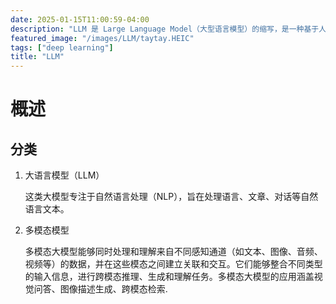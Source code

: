 ```yaml
---
date: 2025-01-15T11:00:59-04:00
description: "LLM 是 Large Language Model（大型语言模型）的缩写，是一种基于人工智能技术的自然语言处理模型。它通过大量的文本数据进行训练，能够理解和生成人类语言，广泛应用于文本生成、翻译、问答、摘要等任务。"
featured_image: "/images/LLM/taytay.HEIC"
tags: ["deep learning"]
title: "LLM"
---
```


# 概述

## 分类

1. 大语言模型（LLM）

   这类大模型专注于自然语言处理（NLP），旨在处理语言、文章、对话等自然语言文本。

2. 多模态模型

   多模态大模型能够同时处理和理解来自不同感知通道（如文本、图像、音频、视频等）的数据，并在这些模态之间建立关联和交互。它们能够整合不同类型的输入信息，进行跨模态推理、生成和理解任务。多模态大模型的应用涵盖视觉问答、图像描述生成、跨模态检索.
